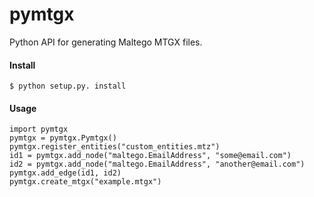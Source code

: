 pymtgx
======

Python API for generating Maltego MTGX files.

#### Install

<pre><code>$ python setup.py. install</code></pre>

#### Usage

<pre><code>import pymtgx
pymtgx = pymtgx.Pymtgx()
pymtgx.register_entities("custom_entities.mtz")
id1 = pymtgx.add_node("maltego.EmailAddress", "some@email.com")
id2 = pymtgx.add_node("maltego.EmailAddress", "another@email.com")
pymtgx.add_edge(id1, id2)
pymtgx.create_mtgx("example.mtgx")</pre></code>
